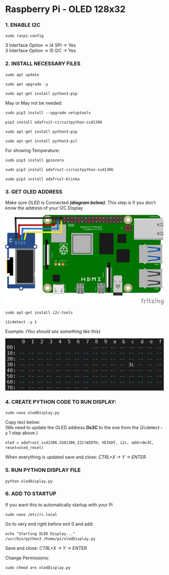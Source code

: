 # Raspberry Pi - OLED 128x32

### 1. ENABLE I2C

```
sudo raspi-config
```
3 Interface Option -> I4 SPI -> Yes <br>
3 Interface Option -> I5 I2C -> Yes

### 2. INSTALL NECESSARY FILES
```
sudo apt update
```
```
sudo apt upgrade -y
```
```
sudo apt-get install python3-pip
```
May or May not be needed:
```
sudo pip3 install --upgrade setuptools
```
```
pip3 install adafruit-circuitpython-ssd1306
```
```
sudo apt-get install python3-pip
```
```
sudo apt-get install python3-pil
```
For showing Temperature:
```
sudo pip3 install gpiozero
```
```
sudo pip3 install adafruit-circuitpython-ssd1306
```
```
sudo pip3 install adafruit-blinka
```

### 3. GET OLED ADDRESS
Make sure OLED is Connected <em><b>(diagram below)</b></em>. This step is if you don’t know the address of your I2C Display

![Wiring Diagram.png](https://github.com/shoro/RPi-OLED-128x32/blob/main/img/Wiring%20Diagram.png)

```
sudo apt-get install i2c-tools
```
```
i2cdetect -y 1
```
Example:
<em>(You should see something like this)</em>

![OLED I2C Address.png](https://github.com/shoro/RPi-OLED-128x32/blob/main/img/OLED%20I2C%20Address.png)

### 4. CREATE PYTHON CODE TO RUN DISPLAY:
```
sudo nano oledDisplay.py
```
Copy text below:<br>
(We need to update the OLED address <b>0x3C</b> to the one from the i2cdetect -y 1 step above.)
```
oled = adafruit_ssd1306.SSD1306_I2C(WIDTH, HEIGHT, i2c, addr=0x3C, reset=oled_reset)
```
When everything is updated save and close: <em>CTRL+X -> Y -> ENTER</em>

### 5. RUN PYTHON DISPLAY FILE
```
python oledDisplay.py
```

### 6. ADD TO STARTUP
If you want this to automatically startup with your Pi
```
sudo nano /etc/rc.local
```
Go to very end right before exit 0 and add:
```
echo "Starting OLED Display..."
/usr/bin/python3 /home/pi/oledDisplay.py
```
Save and close: <em>CTRL+X -> Y -> ENTER</em>

Change Permissions:
```
sudo chmod a+x oledDisplay.py
```
